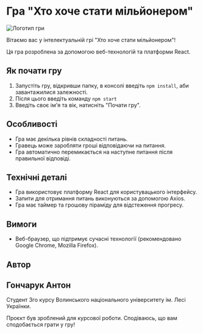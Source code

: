# Гра "Хто хоче стати мільйонером"
![Логотип гри](https://github.com/M0sesz/millionair/blob/main/src/assets/12345.png)

Вітаємо вас у інтелектуальній грі "Хто хоче стати мільйонером"! 


Ця гра розроблена за допомогою веб-технологій та платформи React.

## Як почати гру

1. Запустіть гру, відкривши папку, в консолі введіть `npm install`, аби завантажилися залежності.
2. Після цього введіть команду `npm start`
3. Введіть своє ім'я та вік, натисніть "Почати гру".

## Особливості

- Гра має декілька рівнів складності питань.
- Гравець може заробляти гроші відповідаючи на питання.
- Гра автоматично перемикається на наступне питання після правильної відповіді.

## Технічні деталі

- Гра використовує платформу React для користувацького інтерфейсу.
- Запити для отримання питань виконуються за допомогою Axios.
- Гра має таймер та грошову піраміду для відстеження прогресу.

## Вимоги

- Веб-браузер, що підтримує сучасні технології (рекомендовано Google Chrome, Mozilla Firefox).

## Автор

## Гончарук Антон
Студент 3го курсу Волинського національного університету ім. Лесі Українки.

Проєкт був зроблений для курсової роботи.
Сподіваюсь, що вам сподобається грати у гру!

